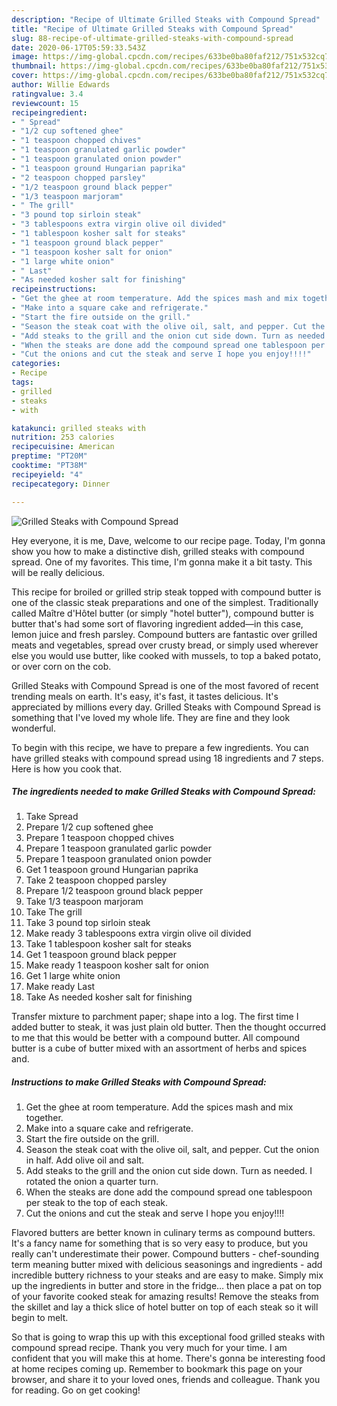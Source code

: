 ```yaml
---
description: "Recipe of Ultimate Grilled Steaks with Compound Spread"
title: "Recipe of Ultimate Grilled Steaks with Compound Spread"
slug: 88-recipe-of-ultimate-grilled-steaks-with-compound-spread
date: 2020-06-17T05:59:33.543Z
image: https://img-global.cpcdn.com/recipes/633be0ba80faf212/751x532cq70/grilled-steaks-with-compound-spread-recipe-main-photo.jpg
thumbnail: https://img-global.cpcdn.com/recipes/633be0ba80faf212/751x532cq70/grilled-steaks-with-compound-spread-recipe-main-photo.jpg
cover: https://img-global.cpcdn.com/recipes/633be0ba80faf212/751x532cq70/grilled-steaks-with-compound-spread-recipe-main-photo.jpg
author: Willie Edwards
ratingvalue: 3.4
reviewcount: 15
recipeingredient:
- " Spread"
- "1/2 cup softened ghee"
- "1 teaspoon chopped chives"
- "1 teaspoon granulated garlic powder"
- "1 teaspoon granulated onion powder"
- "1 teaspoon ground Hungarian paprika"
- "2 teaspoon chopped parsley"
- "1/2 teaspoon ground black pepper"
- "1/3 teaspoon marjoram"
- " The grill"
- "3 pound top sirloin steak"
- "3 tablespoons extra virgin olive oil divided"
- "1 tablespoon kosher salt for steaks"
- "1 teaspoon ground black pepper"
- "1 teaspoon kosher salt for onion"
- "1 large white onion"
- " Last"
- "As needed kosher salt for finishing"
recipeinstructions:
- "Get the ghee at room temperature. Add the spices mash and mix together."
- "Make into a square cake and refrigerate."
- "Start the fire outside on the grill."
- "Season the steak coat with the olive oil, salt, and pepper. Cut the onion in half. Add olive oil and salt."
- "Add steaks to the grill and the onion cut side down. Turn as needed. I rotated the onion a quarter turn."
- "When the steaks are done add the compound spread one tablespoon per steak to the top of each steak."
- "Cut the onions and cut the steak and serve I hope you enjoy!!!!"
categories:
- Recipe
tags:
- grilled
- steaks
- with

katakunci: grilled steaks with 
nutrition: 253 calories
recipecuisine: American
preptime: "PT20M"
cooktime: "PT38M"
recipeyield: "4"
recipecategory: Dinner

---
```



![Grilled Steaks with Compound Spread](https://img-global.cpcdn.com/recipes/633be0ba80faf212/751x532cq70/grilled-steaks-with-compound-spread-recipe-main-photo.jpg)

Hey everyone, it is me, Dave, welcome to our recipe page. Today, I'm gonna show you how to make a distinctive dish, grilled steaks with compound spread. One of my favorites. This time, I'm gonna make it a bit tasty. This will be really delicious.

This recipe for broiled or grilled strip steak topped with compound butter is one of the classic steak preparations and one of the simplest. Traditionally called Maître d&#39;Hôtel butter (or simply &#34;hotel butter&#34;), compound butter is butter that&#39;s had some sort of flavoring ingredient added—in this case, lemon juice and fresh parsley. Compound butters are fantastic over grilled meats and vegetables, spread over crusty bread, or simply used wherever else you would use butter, like cooked with mussels, to top a baked potato, or over corn on the cob.

Grilled Steaks with Compound Spread is one of the most favored of recent trending meals on earth. It's easy, it's fast, it tastes delicious. It's appreciated by millions every day. Grilled Steaks with Compound Spread is something that I've loved my whole life. They are fine and they look wonderful.


To begin with this recipe, we have to prepare a few ingredients. You can have grilled steaks with compound spread using 18 ingredients and 7 steps. Here is how you cook that.

<!--inarticleads1-->

##### The ingredients needed to make Grilled Steaks with Compound Spread:

1. Take  Spread
1. Prepare 1/2 cup softened ghee
1. Prepare 1 teaspoon chopped chives
1. Prepare 1 teaspoon granulated garlic powder
1. Prepare 1 teaspoon granulated onion powder
1. Get 1 teaspoon ground Hungarian paprika
1. Take 2 teaspoon chopped parsley
1. Prepare 1/2 teaspoon ground black pepper
1. Take 1/3 teaspoon marjoram
1. Take  The grill
1. Take 3 pound top sirloin steak
1. Make ready 3 tablespoons extra virgin olive oil divided
1. Take 1 tablespoon kosher salt for steaks
1. Get 1 teaspoon ground black pepper
1. Make ready 1 teaspoon kosher salt for onion
1. Get 1 large white onion
1. Make ready  Last
1. Take As needed kosher salt for finishing


Transfer mixture to parchment paper; shape into a log. The first time I added butter to steak, it was just plain old butter. Then the thought occurred to me that this would be better with a compound butter. All compound butter is a cube of butter mixed with an assortment of herbs and spices and. 

<!--inarticleads2-->

##### Instructions to make Grilled Steaks with Compound Spread:

1. Get the ghee at room temperature. Add the spices mash and mix together.
1. Make into a square cake and refrigerate.
1. Start the fire outside on the grill.
1. Season the steak coat with the olive oil, salt, and pepper. Cut the onion in half. Add olive oil and salt.
1. Add steaks to the grill and the onion cut side down. Turn as needed. I rotated the onion a quarter turn.
1. When the steaks are done add the compound spread one tablespoon per steak to the top of each steak.
1. Cut the onions and cut the steak and serve I hope you enjoy!!!!


Flavored butters are better known in culinary terms as compound butters. It&#39;s a fancy name for something that is so very easy to produce, but you really can&#39;t underestimate their power. Compound butters - chef-sounding term meaning butter mixed with delicious seasonings and ingredients - add incredible buttery richness to your steaks and are easy to make. Simply mix up the ingredients in butter and store in the fridge… then place a pat on top of your favorite cooked steak for amazing results! Remove the steaks from the skillet and lay a thick slice of hotel butter on top of each steak so it will begin to melt. 

So that is going to wrap this up with this exceptional food grilled steaks with compound spread recipe. Thank you very much for your time. I am confident that you will make this at home. There's gonna be interesting food at home recipes coming up. Remember to bookmark this page on your browser, and share it to your loved ones, friends and colleague. Thank you for reading. Go on get cooking!
